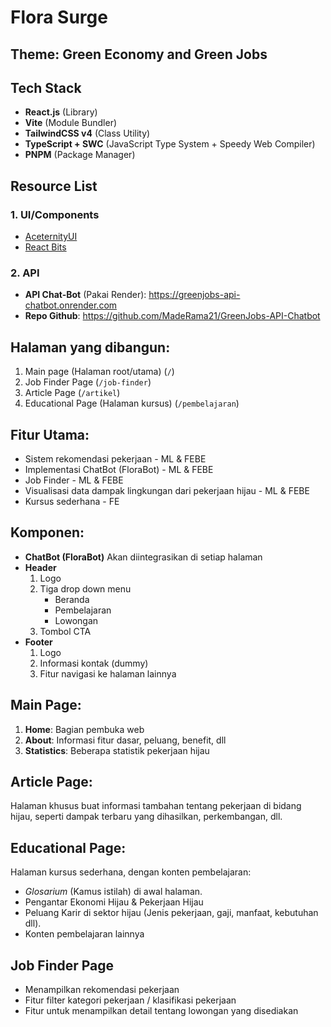 # Flora Surge

## Theme: Green Economy and Green Jobs

## Tech Stack
- **React.js** (Library)
- **Vite** (Module Bundler)
- **TailwindCSS v4** (Class Utility)
- **TypeScript + SWC** (JavaScript Type System + Speedy Web Compiler)
- **PNPM** (Package Manager)

## Resource List

### 1. UI/Components
- [AceternityUI](https://ui.aceternity.com)
- [React Bits](https://www.reactbits.dev)

### 2. API
- **API Chat-Bot** (Pakai Render): https://greenjobs-api-chatbot.onrender.com
- **Repo Github**: https://github.com/MadeRama21/GreenJobs-API-Chatbot

## Halaman yang dibangun:
1. Main page (Halaman root/utama) (`/`)
2. Job Finder Page (`/job-finder`)
3. Article Page (`/artikel`)
4. Educational Page (Halaman kursus)  (`/pembelajaran`)

## Fitur Utama:
* Sistem rekomendasi pekerjaan - ML & FEBE
* Implementasi ChatBot (FloraBot) - ML & FEBE
* Job Finder - ML & FEBE
* Visualisasi data dampak lingkungan dari pekerjaan hijau - ML & FEBE  
* Kursus sederhana - FE

## Komponen:
- **ChatBot (FloraBot)**
Akan diintegrasikan di setiap halaman
- **Header**
	1. Logo
	2. Tiga drop down menu
		* Beranda
		* Pembelajaran
		*  Lowongan
	3. Tombol CTA
- **Footer**
	1. Logo
	2. Informasi kontak (dummy)
	3. Fitur navigasi ke halaman lainnya

## Main Page:
1. **Home**: Bagian pembuka web
2. **About**: Informasi fitur dasar, peluang, benefit, dll
3. **Statistics**: Beberapa statistik pekerjaan hijau

## Article Page:
Halaman khusus buat informasi tambahan tentang pekerjaan di bidang hijau, seperti dampak terbaru yang dihasilkan, perkembangan, dll.

## Educational Page:
Halaman kursus sederhana, dengan konten pembelajaran:
- *Glosarium* (Kamus istilah) di awal halaman.
- Pengantar Ekonomi Hijau & Pekerjaan Hijau
- Peluang Karir di sektor hijau (Jenis pekerjaan, gaji, manfaat, kebutuhan dll).
- Konten pembelajaran lainnya

## Job Finder Page
* Menampilkan rekomendasi pekerjaan
* Fitur filter kategori pekerjaan / klasifikasi pekerjaan
* Fitur untuk menampilkan detail tentang lowongan yang disediakan
